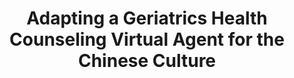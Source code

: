 ---
name: "Adapting A Geriatrics Health Counseling Virtual"
title: "Adapting a Geriatrics Health Counseling Virtual Agent for the Chinese Culture"
journal: "journal name" 
project: null
event: "Intelligent Virtual Agents conference (IVA)"
authors:
- name: "Zhang, Z."
- name: "Trinh, H."
- name: "Chen, Q."
- name: "Bickmore, T."
year: 2015
resources:
- name: "IVA15 China"
  src: "IVA15.China.pdf"
external_url: null
draft: false 
headless: true
---